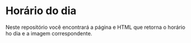 # Horário do dia

Neste repositório você encontrará a página e HTML que retorna o horário ho dia e a imagem correspondente.